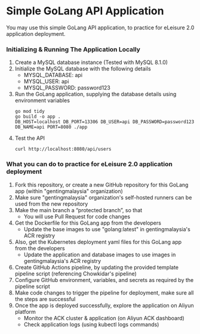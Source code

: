 # Simple GoLang API Application
You may use this simple GoLang API application, to practice for eLeisure 2.0 application deployment.

### Initializing & Running The Application Locally
1. Create a MySQL database instance (Tested with MySQL 8.1.0)
2. Initialize the MySQL database with the following details
    - MYSQL_DATABASE: api
    - MYSQL_USER: api
    - MYSQL_PASSWORD: password123
3. Run the GoLang application, supplying the database details using environment variables
    ```shell
    go mod tidy
    go build -o app .
    DB_HOST=localhost DB_PORT=13306 DB_USER=api DB_PASSWORD=password123 DB_NAME=api PORT=8080 ./app
    ```
4. Test the API
    ```shell
    curl http://localhost:8080/api/users
    ```

### What you can do to practice for eLeisure 2.0 application deployment
1. Fork this repository, or create a new GitHub repository for this GoLang app (within "gentingmalaysia" organization)
2. Make sure "gentingmalaysia" organization's self-hosted runners can be used from the new repository
3. Make the main branch a “protected branch”, so that
    - You will use Pull Request for code changes
4. Get the Dockerfile for this GoLang app from the developers
    - Update the base images to use "golang:latest" in gentingmalaysia's ACR registry
5. Also, get the Kubernetes deployment yaml files for this GoLang app from the developers
    - Update the application and database images to use images in gentingmalaysia's ACR registry
6. Create GitHub Actions pipeline, by updating the provided template pipeline script (referencing Chowkidar's pipeline) 
7. Configure GitHub environment, variables, and secrets as required by the pipeline script
8. Make code changes to trigger the pipeline for deployment, make sure all the steps are successful
9. Once the app is deployed successfully, explore the application on Aliyun platform
    - Monitor the ACK cluster & application (on Aliyun ACK dashboard)
    - Check application logs (using kubectl logs commands)


